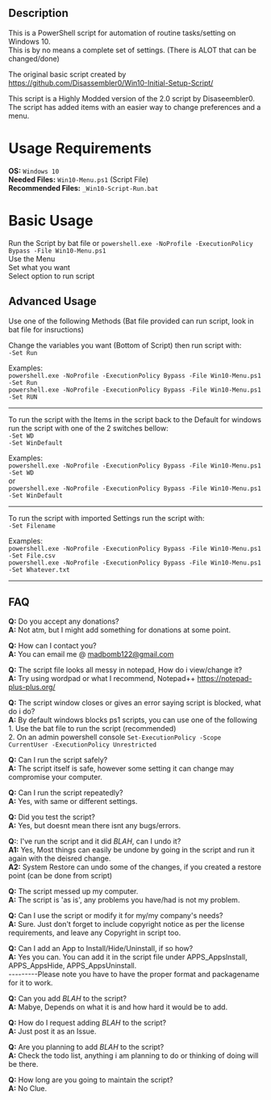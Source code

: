 ## Description

This is a PowerShell script for automation of routine tasks/setting on Windows 10. <br /> 
This is by no means a complete set of settings. (There is ALOT that can be changed/done)

The original basic script created by https://github.com/Disassembler0/Win10-Initial-Setup-Script/

This script is a Highly Modded version of the 2.0 script by Disaseembler0. <br />
The script has added items with an easier way to change preferences and a menu.

# [](#header-1)Usage Requirements
**OS:** `Windows 10` <br />
**Needed Files:** `Win10-Menu.ps1` (Script File) <br />
**Recommended Files:** `_Win10-Script-Run.bat` <br />

# [](#header-1)Basic Usage
Run the Script by bat file or `powershell.exe -NoProfile -ExecutionPolicy Bypass -File Win10-Menu.ps1` <br />
Use the Menu <br />
Set what you want <br />
Select option to run script <br />

## [](#header-1)Advanced Usage
Use one of the following Methods 
(Bat file provided can run script, look in bat file for insructions) <br />

Change the variables you want (Bottom of Script) then run script with: <br />
   `-Set Run`

Examples: <br />
`powershell.exe -NoProfile -ExecutionPolicy Bypass -File Win10-Menu.ps1 -Set Run` <br />
`powershell.exe -NoProfile -ExecutionPolicy Bypass -File Win10-Menu.ps1 -Set RUN` <br />
******
To run the script with the Items in the script back to the Default
for windows run the script with one of the 2 switches bellow:  <br />
   `-Set WD`  <br />
   `-Set WinDefault` 

Examples: <br />
`powershell.exe -NoProfile -ExecutionPolicy Bypass -File Win10-Menu.ps1 -Set WD` <br />
or <br />
`powershell.exe -NoProfile -ExecutionPolicy Bypass -File Win10-Menu.ps1 -Set WinDefault` <br />
******
To run the script with imported Settings run the script with:   
   `-Set Filename`

Examples: <br />
`powershell.exe -NoProfile -ExecutionPolicy Bypass -File Win10-Menu.ps1 -Set File.csv` <br />
`powershell.exe -NoProfile -ExecutionPolicy Bypass -File Win10-Menu.ps1 -Set Whatever.txt` <br />
******
## FAQ
**Q:** Do you accept any donations? <br />
**A:** Not atm, but I might add something for donations at some point.

**Q:** How can I contact you? <br />
**A:** You can email me @ madbomb122@gmail.com

**Q:** The script file looks all messy in notepad, How do i view/change it? <br />
**A:** Try using wordpad or what I recommend, Notepad++ https://notepad-plus-plus.org/

**Q:** The script window closes or gives an error saying script is blocked, what do i do? <br />
**A:** By default windows blocks ps1 scripts, you can use one of the following <br />
         1. Use the bat file to run the script (recommended) <br />
         2. On an admin powershell console `Set-ExecutionPolicy -Scope CurrentUser -ExecutionPolicy Unrestricted` <br />

**Q:** Can I run the script safely? <br />
**A:** The script itself is safe, however some setting it can change may compromise your computer.

**Q:** Can I run the script repeatedly? <br />
**A:** Yes, with same or different settings.

**Q:** Did you test the script? <br />
**A:** Yes, but doesnt mean there isnt any bugs/errors.

**Q:**: I've run the script and it did *BLAH*, can I undo it? <br />
**A1:** Yes, Most things can easily be undone by going in the script and run it again with the deisred change. <br />
**A2:** System Restore can undo some of the changes, if you created a restore point (can be done from script)

**Q:** The script messed up my computer. <br />
**A:** The script is 'as is', any problems you have/had is not my problem.

**Q:** Can I use the script or modify it for my/my company's needs? <br />
**A:** Sure. Just don't forget to include copyright notice as per the license requirements, and leave any Copyright in script too.

**Q:** Can I add an App to Install/Hide/Uninstall, if so how? <br />
**A:** Yes you can. You can add it in the script file under APPS_AppsInstall, APPS_AppsHide, APPS_AppsUninstall. <br />
---------Please note you have to have the proper format and packagename for it to work.

**Q:** Can you add *BLAH* to the script? <br />
**A:** Mabye, Depends on what it is and how hard it would be to add. 

**Q:** How do I request adding *BLAH* to the script? <br />
**A:** Just post it as an Issue.

**Q:** Are you planning to add *BLAH* to the script? <br />
**A:** Check the todo list, anything i am planning to do or thinking of doing will be there.

**Q:** How long are you going to maintain the script? <br />
**A:** No Clue.
